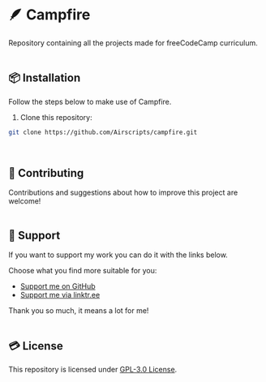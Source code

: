 # 🪶 Campfire
Repository containing all the projects made for freeCodeCamp curriculum.  
&nbsp;

## 📦 Installation  
Follow the steps below to make use of Campfire.
&nbsp;

1. Clone this repository:  
```bash
git clone https://github.com/Airscripts/campfire.git
```
&nbsp;

## 🤝 Contributing  
Contributions and suggestions about how to improve this project are welcome!  
&nbsp;  

## 💚 Support  
If you want to support my work you can do it with the links below.  

Choose what you find more suitable for you:  
- [Support me on GitHub](https://github.com/sponsors/Airscripts)  
- [Support me via linktr.ee](https://linktr.ee/airscript)  

Thank you so much, it means a lot for me!  
&nbsp;  

## 💳 License  
This repository is licensed under [GPL-3.0 License](https://github.com/Airscripts/campfire/blob/main/LICENSE).  
&nbsp;

